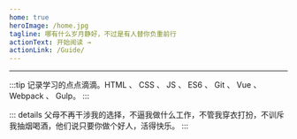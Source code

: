 ```yaml
---
home: true
heroImage: /home.jpg
tagline: 哪有什么岁月静好，不过是有人替你负重前行
actionText: 开始阅读 →
actionLink: /Guide/
---
```

--------
:::tip
    记录学习的点点滴滴。HTML 、 CSS 、 JS 、 ES6 、 Git 、 Vue 、 Webpack 、 Gulp。
:::



::: details
父母不再干涉我的选择，不逼我做什么工作，不管我穿衣打扮，不训斥我抽烟喝酒，他们说只要你做个好人，活得快乐。
:::